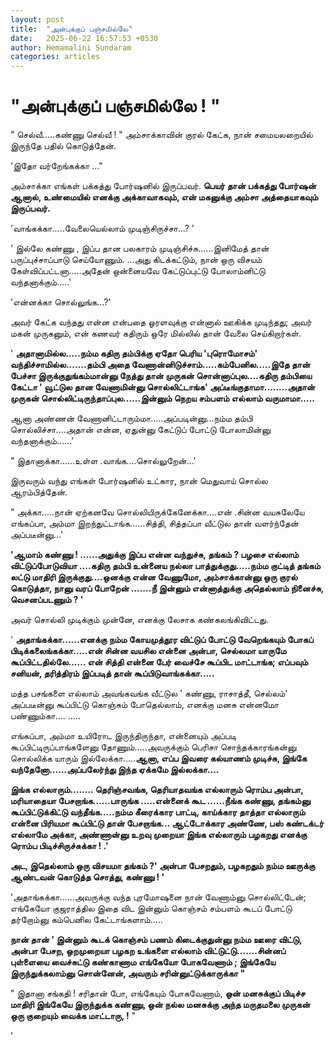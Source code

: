 ```yaml
---
layout: post
title:  "அன்புக்குப் பஞ்சமில்லே"
date:   2025-06-22 16:57:53 +0530
author: Hemamalini Sundaram
categories: articles
---
```


#  \"அன்புக்குப் பஞ்சமில்லே ! \" 

" செல்வீ.....கண்ணு செல்வீ ! " அம்சாக்காவின் குரல் கேட்க, நான் சமையலறையில் இருந்தே
பதில் கொடுத்தேன்.

'இதோ வர்றேங்கக்கா ..."

அம்சாக்கா எங்கள் பக்கத்து போர்ஷனில் இருப்பவர். **பெயர் தான் பக்கத்து போர்ஷன் ஆனால்,
உண்மையில் எனக்கு அக்காவாகவும், என் மகனுக்கு அம்சா அத்தையாகவும் இருப்பவர்.**

'வாங்கக்கா.....வேலையெல்லாம் முடிஞ்சிருச்சா...? '

' இல்லே கண்ணு , இப்ப தான பலகாரம் முடிஞ்சிச்சு......இனிமேத் தான் பருப்புச்சாப்பாடு
செய்யோணும். ...அது கிடக்கட்டும், நான் ஒரு விசயம் கேள்விப்பட்டனா.....அதேன் ஒன்னையவே
கேட்டுப்புட்டு போலாம்னிட்டு வந்தனாக்கும்.....'

'என்னக்கா சொல்லுங்க...?'

அவர் கேட்க வந்தது என்ன என்பதை ஓரளவுக்கு என்னால் ஊகிக்க முடிந்தது; அவர் மகன்
முருகனும், என் கணவர் கதிரும் ஒரே மில்லில் தான் வேலை செய்கிறார்கள்.

' **அதானாமில்ல.....நம்ம கதிரு தம்பிக்கு ஏதோ பெரிய 'புரொமோசம்'
வந்திச்சாமில்ல.......தம்பி அதை வேணான்னிடுச்சாம்.....கம்பேனில.....இதே தான் பேச்சா
இருக்குதுங்கம்மான்னு நேத்து தான் முருகன் சொன்னாப்புல....கதிரு தம்பியை கேட்டா '
வூட்டுல தான வேணாமின்னு சொல்லிட்டாங்க' அப்டீங்குதாமா........அதான் முருகன்
சொல்லிட்டிருந்தாப்புல......இன்னும் நெறய சம்பளம் எல்லாம் வருமாமா.....**

ஆனா அண்ணன் வேணானிட்டாரும்மா.....அப்படின்னு...நம்ம தம்பி சொல்லிச்சா....அதான் என்ன,
ஏதுன்னு கேட்டுப் போட்டு போலாமின்னு வந்தனாக்கும்......'

" இதானாக்கா......உள்ள .வாங்க....சொல்லுறேன்...'

இருவரும் வந்து எங்கள் போர்ஷனில் உட்கார, நான் மெதுவாய் சொல்ல ஆரம்பித்தேன்.

" அக்கா.....நான் ஏற்கனவே சொல்லியிருக்கேனேக்கா....என் .சின்ன வயசுலேயே எங்கப்பா,
அம்மா இறந்துட்டாங்க......சித்தி, சித்தப்பா வீட்டுல தான் வளர்ந்தேன் அப்படீன்னு...'

**'ஆமாம் கண்ணு ! ......அதுக்கு இப்ப என்ன வந்துச்சு, தங்கம் ? பழசை எல்லாம்
விட்டுப்போடுவியா ....கதிரு தம்பி உன்னைய நல்லா பாத்துக்குது.....நம்ம குட்டித் தங்கம்
லட்டு மாதிரி இருக்குது....ஒனக்கு என்ன வேணுமோ, அம்சாக்கான்னு ஒரு குரல் கொடுத்தா,
நானு வரப் போறேன் .......நீ இன்னும் என்னாத்துக்கு அதெல்லாம் நினைச்சு, வெசனப்படணும் ?
'**

அவர் சொல்லி முடிக்கும் முன்னே, எனக்கு லேசாக கண்கலங்கிவிட்டது.

' **அதாங்கக்கா......எனக்கு நம்ம கோயமுத்தூர விட்டுப் போட்டு வேறெங்கயும் போகப்
பிடிக்கலைங்கக்கா.....என் சின்ன வயசில என்னை அன்பா, செல்லமா யாருமே
கூப்பிட்டதில்லே...... என் சித்தி என்னை பேர் வைச்சே கூப்பிட மாட்டாங்க; எப்பவும் சனியன்,
தரித்திரம் இப்படித் தான் கூப்பிடுவாங்கக்கா.....**

மத்த பசங்களை எல்லாம் அவங்கவங்க வீட்டுல ' கண்ணு, ராசாத்தீ, செல்லம்' அப்படீன்னு கூப்பிட்டு
கொஞ்சும் போதெல்லாம், எனக்கு மனசு என்னமோ பண்ணும்கா.... .....

எங்கப்பா, அம்மா உயிரோட இருந்திருந்தா, என்னையும் அப்படி கூப்பிட்டிருப்பாங்களேனு
தோணும்.....அவருக்கும் பெரிசா சொந்தக்காரங்கன்னு சொல்லிக்க யாரும் இல்லேக்கா.....**ஆனா,
எப்ப இவரை கல்யாணம் முடிச்சு, இங்கே வந்தேனோ......அப்பலேர்ந்து இந்த ஏக்கமே
இல்லக்கா....**

**இங்க எல்லாரும்........ தெரிஞ்சவங்க, தெரியாதவங்க எல்லாரும் ரொம்ப அன்பா, மரியாதையா
பேசறாங்க......பாருங்க .....என்னைக் கூட ......நீங்க கண்ணு, தங்கம்னு கூப்பிட்டுக்கிட்டு
வந்தீங்க.....நம்ம கீரைக்கார பாட்டி, காய்க்கார தாத்தா எல்லாரும் என்னை பிரியமா கூப்பிட்டு
தான் பேசறாங்க... ஆட்டோக்கார அண்ணே, பஸ் கண்டக்டர் எல்லாமே அக்கா, அண்ணான்னு உறவு முறையா
இங்க எல்லாரும் பழகறது எனக்கு ரொம்ப பிடிச்சிருச்சுக்கா ! .'**

**அட, இதெல்லாம் ஒரு விசயமா தங்கம் ?' அன்பா பேசறதும், பழகறதும் நம்ம ஊருக்கு ஆண்டவன்
கொடுத்த சொத்து, கண்ணு ! '**

'அதாங்கக்கா......அவருக்கு வந்த புரமோஷனை நான் வேணாம்னு சொல்லிட்டேன்; எங்கேயோ
குஜராத்தில இதை விட இன்னும் கொஞ்சம் சம்பளம் கூடப் போட்டு தர்றோம்னு கம்பெனில
கேட்டாங்களாம்.....

**நான் தான் ' இன்னும் கூடக் கொஞ்சம் பணம் கிடைக்குதுன்னு நம்ம ஊரை விட்டு, அன்பா பேசற,
ஒறமுறையா பழகற உங்களை எல்லாம் விட்டுட்டு.......சின்னப் புள்ளையை வைச்சுட்டு கண்காணாம
எங்கேயோ போகவேணாம் ; இங்கேயே இருந்துக்கலாம்னு சொன்னேன், அவரும் சரின்னுட்டுக்காருக்கா
"**

" இதானா சங்கதி ! சரிதான் போ, எங்கேயும் போகவேணாம், **ஒன் மனசுக்குப் பிடிச்ச மாதிரி
இங்கேயே இருந்துக்க கண்ணு, ஒன் நல்ல மனசுக்கு அந்த மருதமலை முருகன் ஒரு குறையும் வைக்க
மாட்டாரு, !** "

'
